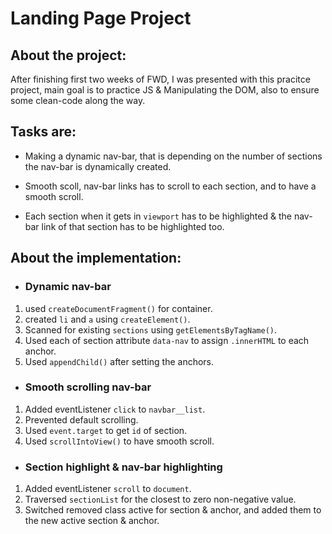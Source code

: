 # Landing Page Project

## About the project:

After finishing first two weeks of FWD, I was presented with this pracitce project,
main goal is to practice JS & Manipulating the DOM, also to ensure some clean-code along the way.

## Tasks are:
- Making a dynamic nav-bar, that is depending on the number of sections the nav-bar is dynamically created.

- Smooth scoll, nav-bar links has to scroll to each section, and to have a smooth scroll.

- Each section when it gets in `viewport` has to be highlighted & the nav-bar link of that section has to be highlighted too.

## About the implementation:

* ### Dynamic nav-bar
1. used `createDocumentFragment()` for container.
2. created `li` and `a` using `createElement()`.
3. Scanned for existing `sections` using `getElementsByTagName()`.
4. Used each of section attribute `data-nav` to assign `.innerHTML` to each anchor.
5. Used `appendChild()` after setting the anchors.


* ### Smooth scrolling nav-bar
1. Added eventListener `click` to `navbar__list`.
2. Prevented default scrolling.
3. Used `event.target` to get `id` of section.
4. Used `scrollIntoView()` to have smooth scroll.

* ### Section highlight & nav-bar highlighting
1. Added eventListener `scroll` to `document`.
2. Traversed `sectionList` for the closest to zero non-negative value.
3. Switched removed class active for section & anchor, and added them to the new active section & anchor.

